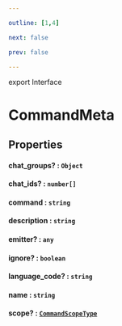 ```yaml
---

outline: [1,4]

next: false

prev: false

---
```


export Interface
# CommandMeta

## Properties

#### chat_groups? : `Object`

#### chat_ids? : `number[]`

#### command : `string`

#### description : `string`

#### emitter? : `any`

#### ignore? : `boolean`

#### language_code? : `string`

#### name : `string`

#### scope? : [`CommandScopeType`](../enumerations/CommandScopeType.md)
